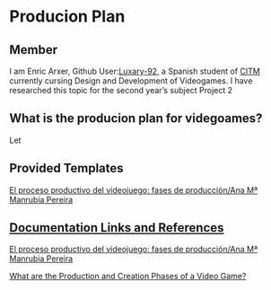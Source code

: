 

# Producion Plan

## Member
I am Enric Arxer, Github User:<a  href="https://github.com/Luxary-92">Luxary-92</a>, a Spanish student of <a  href="https://www.citm.upc.edu/">CITM</a> currently cursing  Design and Development of Videogames. I have researched this topic for the second year’s subject Project 2 

## What is the producion plan for videgoames?
Let


## Provided Templates

<a  href="https://trello.com/b/63f477560257c7b02d34e165">El proceso productivo del videojuego: fases de producción/Ana Mª Manrubia Pereira


## Documentation Links and References

<a  href="https://revistas.ucm.es/index.php/HICS/article/view/45178">El proceso productivo del videojuego: fases de producción/Ana Mª Manrubia Pereira
  
  
<a  href="https://starloopstudios.com/what-are-the-production-and-creation-phases-of-a-video-game/">What are the Production and Creation Phases of a Video Game?
  
